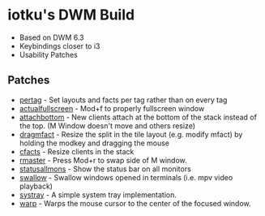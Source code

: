 iotku's DWM Build
=============
- Based on DWM 6.3
- Keybindings closer to i3
- Usability Patches

Patches
-------
- [pertag](https://dwm.suckless.org/patches/pertag/) - Set layouts and facts per tag rather than on every tag
- [actualfullscreen](https://dwm.suckless.org/patches/actualfullscreen/) - Mod+f to properly fullscreen window
- [attachbottom](https://dwm.suckless.org/patches/attachbottom/) - New clients attach at the bottom of the stack instead of the top. (M Window doesn't move and others resize)
- [dragmfact](https://dwm.suckless.org/patches/dragmfact/) - Resize the split in the tile layout (e.g. modify mfact) by holding the modkey and dragging the mouse
- [cfacts](https://dwm.suckless.org/patches/cfacts/) - Resize clients in the stack
- [rmaster](https://dwm.suckless.org/patches/rmaster/) - Press Mod+r to swap side of M window.
- [statusallmons](https://dwm.suckless.org/patches/statusallmons/) - Show the status bar on all monitors
- [swallow](https://dwm.suckless.org/patches/swallow/) - Swallow windows opened in terminals (i.e. mpv video playback)
- [systray](https://dwm.suckless.org/patches/systray/) - A simple system tray implementation.
- [warp](https://dwm.suckless.org/patches/warp/) - Warps the mouse cursor to the center of the focused window.
